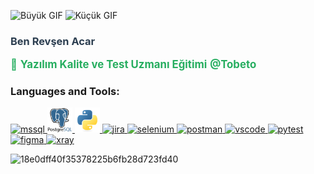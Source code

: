 

 <img src="https://github.com/RevsenAcar/RevsenAcar/assets/160133415/c2ed2b82-5d7f-41d6-8998-4f40e0f5bb2e" alt="Büyük GIF" width="400"/> <img src="https://github.com/RevsenAcar/RevsenAcar/assets/160133415/817f9698-b73d-46b9-b396-1d00f8d0087d" alt="Küçük GIF" width="200"/>


<h3 style="color: #2c3e50;"> <strong> Ben Revşen Acar </strong></h3>
<p style="font-size: 1.2em; color: #27ae60;">🌱 <strong>Yazılım Kalite ve Test Uzmanı Eğitimi</strong> <strong>@Tobeto</strong></p>





<h3 align="left">Languages and Tools:</h3>
<p align="left">
  <a href="https://www.microsoft.com/en-us/sql-server" target="_blank" rel="noreferrer">
    <img src="https://www.svgrepo.com/show/303229/microsoft-sql-server-logo.svg" alt="mssql" width="40" height="40"/>
  </a>
  <a href="https://www.postgresql.org" target="_blank" rel="noreferrer">
    <img src="https://raw.githubusercontent.com/devicons/devicon/master/icons/postgresql/postgresql-original-wordmark.svg" alt="postgresql" width="40" height="40"/>
  </a>
  <a href="https://www.python.org" target="_blank" rel="noreferrer">
    <img src="https://raw.githubusercontent.com/devicons/devicon/master/icons/python/python-original.svg" alt="python" width="40" height="40"/>
  </a>
  <a href="https://www.atlassian.com/software/jira" target="_blank" rel="noreferrer">
    <img src="https://seeklogo.com/images/J/jira-logo-C71F8C0324-seeklogo.com.png" alt="jira" width="40" height="40"/>
  </a>
  <a href="https://www.selenium.dev" target="_blank" rel="noreferrer">
    <img src="https://upload.wikimedia.org/wikipedia/commons/d/d5/Selenium_Logo.png" alt="selenium" width="40" height="40"/>
  </a>
  <a href="https://www.postman.com" target="_blank" rel="noreferrer">
    <img src="https://www.vectorlogo.zone/logos/getpostman/getpostman-icon.svg" alt="postman" width="40" height="40"/>
  </a>
  <a href="https://code.visualstudio.com" target="_blank" rel="noreferrer">
    <img src="https://cdn.jsdelivr.net/gh/devicons/devicon/icons/vscode/vscode-original.svg" alt="vscode" width="40" height="40"/>
  </a>
  <a href="https://docs.pytest.org/en/stable/" target="_blank" rel="noreferrer">
    <img src="https://upload.wikimedia.org/wikipedia/commons/b/ba/Pytest_logo.svg" alt="pytest" width="40" height="40"/>
  </a>
  <a href="https://www.figma.com" target="_blank" rel="noreferrer">
    <img src="https://upload.wikimedia.org/wikipedia/commons/3/33/Figma-logo.svg" alt="figma" width="40" height="40"/>
  </a>
  <a href="https://www.getxray.app" target="_blank" rel="noreferrer">
    <img src="https://images.g2crowd.com/uploads/product/image/social_landscape/social_landscape_1557766151/xray.png" alt="xray" width="40" height="40"/>
  </a>
</p>

![18e0dff40f35378225b6fb28d723fd40](https://github.com/RevsenAcar/RevsenAcar/assets/160133415/fe48d918-ce1b-4f8f-bb05-4bf91e19f311)



